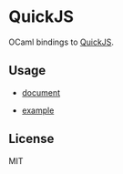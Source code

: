 # QuickJS

OCaml bindings to [QuickJS](https://bellard.org/quickjs/quickjs.html).

## Usage

- [document](https://dhcmrlchtdj.github.io/ocaml-quickjs/index.html)

- [example](https://github.com/dhcmrlchtdj/ocaml-quickjs/blob/master/test/example.ml)

## License

MIT
